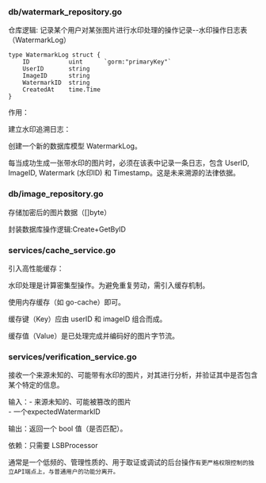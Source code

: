 ### db/watermark_repository.go
仓库逻辑:
记录某个用户对某张图片进行水印处理的操作记录--水印操作日志表（WatermarkLog）
```
type WatermarkLog struct {
	ID           uint      `gorm:"primaryKey"`
	UserID       string
	ImageID      string
	WatermarkID  string
	CreatedAt    time.Time
}
```
作用：

建立水印追溯日志：

创建一个新的数据库模型 WatermarkLog。

每当成功生成一张带水印的图片时，必须在该表中记录一条日志，包含 UserID, ImageID, Watermark (水印ID) 和 Timestamp。这是未来溯源的法律依据。

### db/image_repository.go

存储加密后的图片数据（[]byte）

封装数据库操作逻辑:Create+GetByID

### services/cache_service.go
引入高性能缓存：

水印处理是计算密集型操作。为避免重复劳动，需引入缓存机制。

使用内存缓存（如 go-cache）即可。

缓存键（Key）应由 userID 和 imageID 组合而成。

缓存值（Value）是已处理完成并编码好的图片字节流。

### services/verification_service.go

接收一个来源未知的、可能带有水印的图片，对其进行分析，并验证其中是否包含某个特定的信息。

输入：- 来源未知的、可能被篡改的图片<br>- 一个expectedWatermarkID

输出：返回一个 bool 值（是否匹配）。

依赖：只需要 LSBProcessor

通常是一个低频的、管理性质的、用于取证或调试的后台操作`有更严格权限控制的独立API端点上，与普通用户的功能分离开。`
